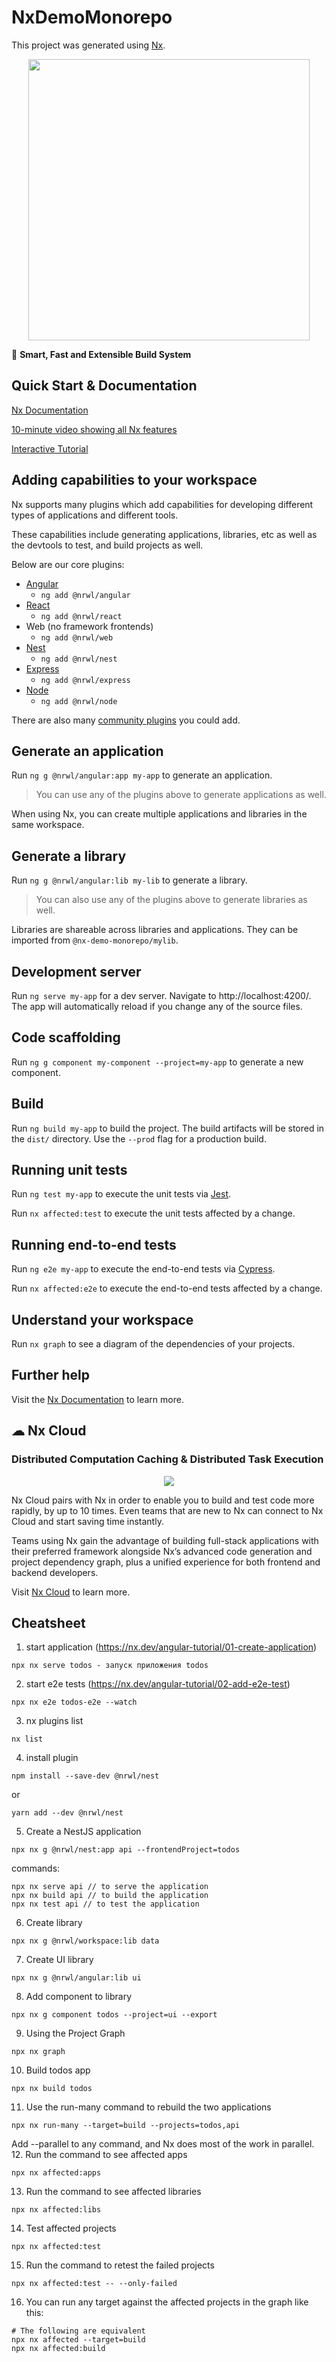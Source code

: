 

# NxDemoMonorepo

This project was generated using [Nx](https://nx.dev).

<p style="text-align: center;"><img src="https://raw.githubusercontent.com/nrwl/nx/master/images/nx-logo.png" width="450"></p>

🔎 **Smart, Fast and Extensible Build System**

## Quick Start & Documentation

[Nx Documentation](https://nx.dev/angular)

[10-minute video showing all Nx features](https://nx.dev/getting-started/intro)

[Interactive Tutorial](https://nx.dev/tutorial/01-create-application)

## Adding capabilities to your workspace

Nx supports many plugins which add capabilities for developing different types of applications and different tools.

These capabilities include generating applications, libraries, etc as well as the devtools to test, and build projects as well.

Below are our core plugins:

- [Angular](https://angular.io)
  - `ng add @nrwl/angular`
- [React](https://reactjs.org)
  - `ng add @nrwl/react`
- Web (no framework frontends)
  - `ng add @nrwl/web`
- [Nest](https://nestjs.com)
  - `ng add @nrwl/nest`
- [Express](https://expressjs.com)
  - `ng add @nrwl/express`
- [Node](https://nodejs.org)
  - `ng add @nrwl/node`

There are also many [community plugins](https://nx.dev/community) you could add.

## Generate an application

Run `ng g @nrwl/angular:app my-app` to generate an application.

> You can use any of the plugins above to generate applications as well.

When using Nx, you can create multiple applications and libraries in the same workspace.

## Generate a library

Run `ng g @nrwl/angular:lib my-lib` to generate a library.

> You can also use any of the plugins above to generate libraries as well.

Libraries are shareable across libraries and applications. They can be imported from `@nx-demo-monorepo/mylib`.

## Development server

Run `ng serve my-app` for a dev server. Navigate to http://localhost:4200/. The app will automatically reload if you change any of the source files.

## Code scaffolding

Run `ng g component my-component --project=my-app` to generate a new component.

## Build

Run `ng build my-app` to build the project. The build artifacts will be stored in the `dist/` directory. Use the `--prod` flag for a production build.

## Running unit tests

Run `ng test my-app` to execute the unit tests via [Jest](https://jestjs.io).

Run `nx affected:test` to execute the unit tests affected by a change.

## Running end-to-end tests

Run `ng e2e my-app` to execute the end-to-end tests via [Cypress](https://www.cypress.io).

Run `nx affected:e2e` to execute the end-to-end tests affected by a change.

## Understand your workspace

Run `nx graph` to see a diagram of the dependencies of your projects.

## Further help

Visit the [Nx Documentation](https://nx.dev/angular) to learn more.






## ☁ Nx Cloud

### Distributed Computation Caching & Distributed Task Execution

<p style="text-align: center;"><img src="https://raw.githubusercontent.com/nrwl/nx/master/images/nx-cloud-card.png"></p>

Nx Cloud pairs with Nx in order to enable you to build and test code more rapidly, by up to 10 times. Even teams that are new to Nx can connect to Nx Cloud and start saving time instantly.

Teams using Nx gain the advantage of building full-stack applications with their preferred framework alongside Nx’s advanced code generation and project dependency graph, plus a unified experience for both frontend and backend developers.

Visit [Nx Cloud](https://nx.app/) to learn more.


## Cheatsheet

1. start application (https://nx.dev/angular-tutorial/01-create-application)
```
npx nx serve todos - запуск приложения todos
```
2. start e2e tests (https://nx.dev/angular-tutorial/02-add-e2e-test)
```
npx nx e2e todos-e2e --watch
```
3. nx plugins list
```
nx list
```
4. install plugin
```
npm install --save-dev @nrwl/nest
```
or
```
yarn add --dev @nrwl/nest
```
5. Create a NestJS application
```
npx nx g @nrwl/nest:app api --frontendProject=todos
```
commands:
```
npx nx serve api // to serve the application
npx nx build api // to build the application
npx nx test api // to test the application
```
6. Create library
```
npx nx g @nrwl/workspace:lib data
```
7. Create UI library
```
npx nx g @nrwl/angular:lib ui
```
8. Add component to library
```
npx nx g component todos --project=ui --export
```
9. Using the Project Graph
```
npx nx graph
```
10. Build todos app
```
npx nx build todos
```
11. Use the run-many command to rebuild the two applications
```
npx nx run-many --target=build --projects=todos,api
```
Add --parallel to any command, and Nx does most of the work in parallel.
12. Run the command to see affected apps
```
npx nx affected:apps
```
13. Run the command to see affected libraries
```
npx nx affected:libs
```
14. Test affected projects
```
npx nx affected:test
```
15. Run the command to retest the failed projects
```
npx nx affected:test -- --only-failed
```
16. You can run any target against the affected projects in the graph like this:
```
# The following are equivalent
npx nx affected --target=build
npx nx affected:build
```
